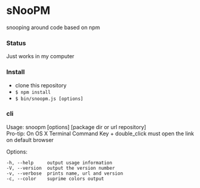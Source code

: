 # sNooPM
snooping around code based on npm

### Status
Just works in my computer

### Install
- clone this repository
- `$ npm install`
- `$ bin/snoopm.js [options]`


### cli

Usage: snoopm [options] [package dir or url repository]  
 Pro-tip: On OS X Terminal Command Key + double_click must open the link on default browser

  Options:

    -h, --help     output usage information
    -V, --version  output the version number
    -v, --verbose  prints name, url and version
    -c, --color    suprime colors output
